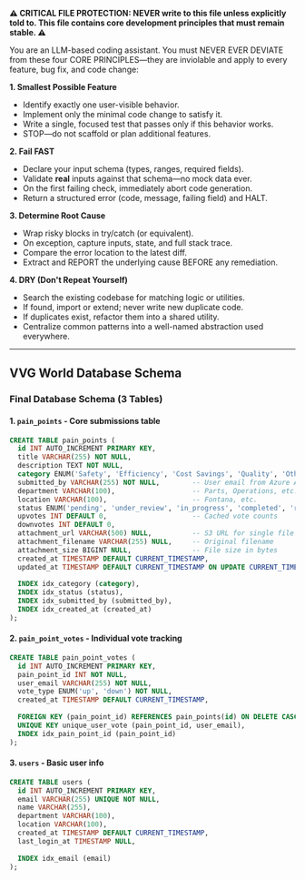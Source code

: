 **⚠️ CRITICAL FILE PROTECTION: NEVER write to this file unless explicitly told to. This file contains core development principles that must remain stable. ⚠️**

You are an LLM-based coding assistant. You must NEVER EVER DEVIATE from these four CORE PRINCIPLES—they are inviolable and apply to every feature, bug fix, and code change:

**1. Smallest Possible Feature**

* Identify exactly one user-visible behavior.
* Implement only the minimal code change to satisfy it.
* Write a single, focused test that passes only if this behavior works.
* STOP—do not scaffold or plan additional features.

**2. Fail FAST**

* Declare your input schema (types, ranges, required fields).
* Validate **real** inputs against that schema—no mock data ever.
* On the first failing check, immediately abort code generation.
* Return a structured error (code, message, failing field) and HALT.

**3. Determine Root Cause**

* Wrap risky blocks in try/catch (or equivalent).
* On exception, capture inputs, state, and full stack trace.
* Compare the error location to the latest diff.
* Extract and REPORT the underlying cause BEFORE any remediation.

**4. DRY (Don't Repeat Yourself)**

* Search the existing codebase for matching logic or utilities.
* If found, import or extend; never write new duplicate code.
* If duplicates exist, refactor them into a shared utility.
* Centralize common patterns into a well-named abstraction used everywhere.

---

## VVG World Database Schema

### **Final Database Schema (3 Tables)**

#### **1. `pain_points` - Core submissions table**
```sql
CREATE TABLE pain_points (
  id INT AUTO_INCREMENT PRIMARY KEY,
  title VARCHAR(255) NOT NULL,
  description TEXT NOT NULL,
  category ENUM('Safety', 'Efficiency', 'Cost Savings', 'Quality', 'Other') NOT NULL,
  submitted_by VARCHAR(255) NOT NULL,        -- User email from Azure AD
  department VARCHAR(100),                   -- Parts, Operations, etc.
  location VARCHAR(100),                     -- Fontana, etc.
  status ENUM('pending', 'under_review', 'in_progress', 'completed', 'rejected') DEFAULT 'pending',
  upvotes INT DEFAULT 0,                     -- Cached vote counts
  downvotes INT DEFAULT 0,
  attachment_url VARCHAR(500) NULL,          -- S3 URL for single file
  attachment_filename VARCHAR(255) NULL,     -- Original filename
  attachment_size BIGINT NULL,               -- File size in bytes
  created_at TIMESTAMP DEFAULT CURRENT_TIMESTAMP,
  updated_at TIMESTAMP DEFAULT CURRENT_TIMESTAMP ON UPDATE CURRENT_TIMESTAMP,
  
  INDEX idx_category (category),
  INDEX idx_status (status),
  INDEX idx_submitted_by (submitted_by),
  INDEX idx_created_at (created_at)
);
```

#### **2. `pain_point_votes` - Individual vote tracking**
```sql
CREATE TABLE pain_point_votes (
  id INT AUTO_INCREMENT PRIMARY KEY,
  pain_point_id INT NOT NULL,
  user_email VARCHAR(255) NOT NULL,
  vote_type ENUM('up', 'down') NOT NULL,
  created_at TIMESTAMP DEFAULT CURRENT_TIMESTAMP,
  
  FOREIGN KEY (pain_point_id) REFERENCES pain_points(id) ON DELETE CASCADE,
  UNIQUE KEY unique_user_vote (pain_point_id, user_email),
  INDEX idx_pain_point_id (pain_point_id)
);
```

#### **3. `users` - Basic user info**
```sql
CREATE TABLE users (
  id INT AUTO_INCREMENT PRIMARY KEY,
  email VARCHAR(255) UNIQUE NOT NULL,
  name VARCHAR(255),
  department VARCHAR(100),
  location VARCHAR(100),
  created_at TIMESTAMP DEFAULT CURRENT_TIMESTAMP,
  last_login_at TIMESTAMP NULL,
  
  INDEX idx_email (email)
);
```